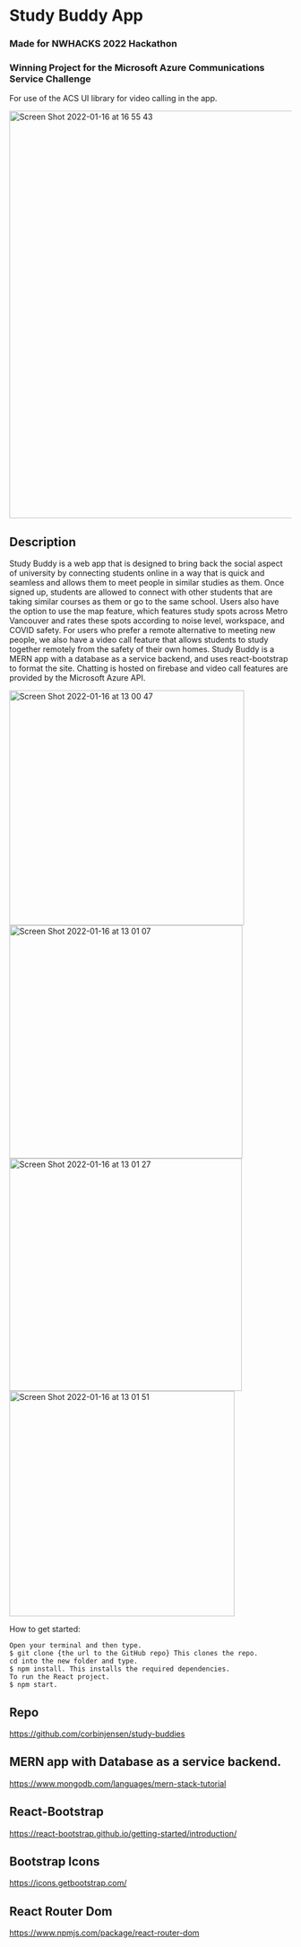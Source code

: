 # Study Buddy App

### Made for NWHACKS 2022 Hackathon

### Winning Project for the Microsoft Azure Communications Service Challenge

For use of the ACS UI library for video calling in the app.

<img width="727" alt="Screen Shot 2022-01-16 at 16 55 43" src="https://user-images.githubusercontent.com/7061255/149685389-d01fcab0-fa55-4075-853b-6269bd5ba8dd.png">

## Description

Study Buddy is a web app that is designed to bring back the social aspect of university by connecting students online in a way that is quick and seamless and allows them to meet people in similar studies as them. Once signed up, students are allowed to connect with other students that are taking similar courses as them or go to the same school. Users also have the option to use the map feature, which features study spots across Metro Vancouver and rates these spots according to noise level, workspace, and COVID safety. For users who prefer a remote alternative to meeting new people, we also have a video call feature that allows students to study together remotely from the safety of their own homes. Study Buddy is a MERN app with a database as a service backend, and uses react-bootstrap to format the site. Chatting is hosted on firebase and video call features are provided by the Microsoft Azure API.

<img width="419" alt="Screen Shot 2022-01-16 at 13 00 47" src="https://user-images.githubusercontent.com/7061255/149677934-48d55e4f-5390-45fb-b65c-9c6a887a6fed.png">

<img width="416" alt="Screen Shot 2022-01-16 at 13 01 07" src="https://user-images.githubusercontent.com/7061255/149677940-7359f35f-38ab-4638-b11b-e0d191274dbc.png">

<img width="415" alt="Screen Shot 2022-01-16 at 13 01 27" src="https://user-images.githubusercontent.com/7061255/149677941-be0e676d-0a04-4cbe-a9d2-57553b3d104b.png">

<img width="402" alt="Screen Shot 2022-01-16 at 13 01 51" src="https://user-images.githubusercontent.com/7061255/149677945-2730423d-5300-430b-96cd-cc0bbf0a6a03.png">

  
How to get started:

```
Open your terminal and then type. 
$ git clone {the url to the GitHub repo} This clones the repo.
cd into the new folder and type. 
$ npm install. This installs the required dependencies.
To run the React project. 
$ npm start.
```

## Repo
https://github.com/corbinjensen/study-buddies

## MERN app with Database as a service backend.
https://www.mongodb.com/languages/mern-stack-tutorial

## React-Bootstrap
https://react-bootstrap.github.io/getting-started/introduction/

## Bootstrap Icons
https://icons.getbootstrap.com/ 

## React Router Dom
https://www.npmjs.com/package/react-router-dom



